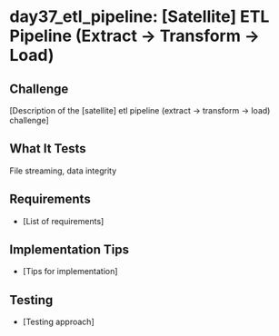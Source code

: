 # day37_etl_pipeline: [Satellite] ETL Pipeline (Extract → Transform → Load)

## Challenge
[Description of the [satellite] etl pipeline (extract → transform → load) challenge]

## What It Tests
File streaming, data integrity

## Requirements
- [List of requirements]

## Implementation Tips
- [Tips for implementation]

## Testing
- [Testing approach]
